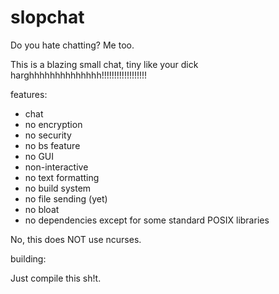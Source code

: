 # slopchat

Do you hate chatting? Me too.

This is a blazing small chat, tiny like your dick harghhhhhhhhhhhhhh!!!!!!!!!!!!!!!!!!

features:
  - chat
  - no encryption
  - no security
  - no bs feature
  - no GUI
  - non-interactive
  - no text formatting
  - no build system
  - no file sending (yet)
  - no bloat
  - no dependencies except for some standard POSIX libraries
  
No, this does NOT use ncurses.

building:
  
Just compile this sh!t.

